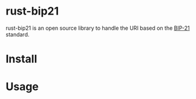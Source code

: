 # rust-bip21

rust-bip21 is an open source library to handle the URI based on the [BIP-21](https://github.com/bitcoin/bips/blob/master/bip-0021.mediawiki) standard.

# Install

# Usage

